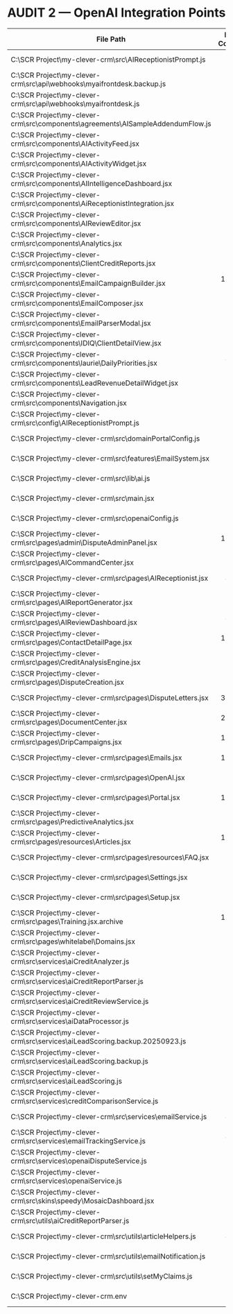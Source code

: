 # AUDIT 2 — OpenAI Integration Points

| File Path | Line Count | Feature | Status |
|---|---:|---|---|
| C:\SCR Project\my-clever-crm\src\AIReceptionistPrompt.js | 63 | AI feature | working |
| C:\SCR Project\my-clever-crm\src\api\webhooks\myaifrontdesk.backup.js | 96 | OpenAI usage | working |
| C:\SCR Project\my-clever-crm\src\api\webhooks\myaifrontdesk.js | 83 | AI feature | working |
| C:\SCR Project\my-clever-crm\src\components\agreements\AISampleAddendumFlow.js | 1 | AI feature | working |
| C:\SCR Project\my-clever-crm\src\components\AIActivityFeed.jsx | 99 | AI feature | working |
| C:\SCR Project\my-clever-crm\src\components\AIActivityWidget.jsx | 76 | OpenAI usage | working |
| C:\SCR Project\my-clever-crm\src\components\AIIntelligenceDashboard.jsx | 45 | OpenAI usage | working |
| C:\SCR Project\my-clever-crm\src\components\AiReceptionistIntegration.jsx | 39 | AI feature | working |
| C:\SCR Project\my-clever-crm\src\components\AIReviewEditor.jsx | 880 | AI feature | placeholder |
| C:\SCR Project\my-clever-crm\src\components\Analytics.jsx | 87 | OpenAI usage | working |
| C:\SCR Project\my-clever-crm\src\components\ClientCreditReports.jsx | 219 | OpenAI usage | placeholder |
| C:\SCR Project\my-clever-crm\src\components\EmailCampaignBuilder.jsx | 1103 | AI feature | working |
| C:\SCR Project\my-clever-crm\src\components\EmailComposer.jsx | 745 | AI feature | placeholder |
| C:\SCR Project\my-clever-crm\src\components\EmailParserModal.jsx | 61 | AI feature | placeholder |
| C:\SCR Project\my-clever-crm\src\components\IDIQ\ClientDetailView.jsx | 184 | AI feature | working |
| C:\SCR Project\my-clever-crm\src\components\laurie\DailyPriorities.jsx | 436 | AI feature | placeholder |
| C:\SCR Project\my-clever-crm\src\components\LeadRevenueDetailWidget.jsx | 123 | AI feature | working |
| C:\SCR Project\my-clever-crm\src\components\Navigation.jsx | 198 | OpenAI usage | working |
| C:\SCR Project\my-clever-crm\src\config\AIReceptionistPrompt.js | 61 | AI feature | working |
| C:\SCR Project\my-clever-crm\src\domainPortalConfig.js | 60 | AI feature | working |
| C:\SCR Project\my-clever-crm\src\features\EmailSystem.jsx | 75 | AI feature | placeholder |
| C:\SCR Project\my-clever-crm\src\lib\ai.js | 19 | AI feature | working |
| C:\SCR Project\my-clever-crm\src\main.jsx | 10 | AI feature | working |
| C:\SCR Project\my-clever-crm\src\openaiConfig.js | 15 | OpenAI usage | working |
| C:\SCR Project\my-clever-crm\src\pages\admin\DisputeAdminPanel.jsx | 1187 | OpenAI usage | working |
| C:\SCR Project\my-clever-crm\src\pages\AICommandCenter.jsx | 17 | OpenAI usage | working |
| C:\SCR Project\my-clever-crm\src\pages\AIReceptionist.jsx | 409 | AI feature | working |
| C:\SCR Project\my-clever-crm\src\pages\AIReportGenerator.jsx | 1 | AI feature | working |
| C:\SCR Project\my-clever-crm\src\pages\AIReviewDashboard.jsx | 447 | AI feature | placeholder |
| C:\SCR Project\my-clever-crm\src\pages\ContactDetailPage.jsx | 1164 | OpenAI usage | placeholder |
| C:\SCR Project\my-clever-crm\src\pages\CreditAnalysisEngine.jsx | 784 | OpenAI usage | working |
| C:\SCR Project\my-clever-crm\src\pages\DisputeCreation.jsx | 847 | OpenAI usage | placeholder |
| C:\SCR Project\my-clever-crm\src\pages\DisputeLetters.jsx | 3668 | OpenAI usage | placeholder |
| C:\SCR Project\my-clever-crm\src\pages\DocumentCenter.jsx | 2898 | OpenAI usage | placeholder |
| C:\SCR Project\my-clever-crm\src\pages\DripCampaigns.jsx | 1715 | AI feature | placeholder |
| C:\SCR Project\my-clever-crm\src\pages\Emails.jsx | 1246 | AI feature | placeholder |
| C:\SCR Project\my-clever-crm\src\pages\OpenAI.jsx | 183 | OpenAI usage | working |
| C:\SCR Project\my-clever-crm\src\pages\Portal.jsx | 1174 | OpenAI usage | placeholder |
| C:\SCR Project\my-clever-crm\src\pages\PredictiveAnalytics.jsx | 790 | OpenAI usage | working |
| C:\SCR Project\my-clever-crm\src\pages\resources\Articles.jsx | 1971 | OpenAI usage | placeholder |
| C:\SCR Project\my-clever-crm\src\pages\resources\FAQ.jsx | 713 | OpenAI usage | placeholder |
| C:\SCR Project\my-clever-crm\src\pages\Settings.jsx | 596 | OpenAI usage | placeholder |
| C:\SCR Project\my-clever-crm\src\pages\Setup.jsx | 20 | OpenAI usage | working |
| C:\SCR Project\my-clever-crm\src\pages\Training.jsx.archive | 1138 | AI feature | placeholder |
| C:\SCR Project\my-clever-crm\src\pages\whitelabel\Domains.jsx | 36 | AI feature | working |
| C:\SCR Project\my-clever-crm\src\services\aiCreditAnalyzer.js | 603 | OpenAI usage | working |
| C:\SCR Project\my-clever-crm\src\services\aiCreditReportParser.js | 718 | OpenAI usage | working |
| C:\SCR Project\my-clever-crm\src\services\aiCreditReviewService.js | 691 | OpenAI usage | working |
| C:\SCR Project\my-clever-crm\src\services\aiDataProcessor.js | 159 | AI feature | working |
| C:\SCR Project\my-clever-crm\src\services\aiLeadScoring.backup.20250923.js | 80 | OpenAI usage | working |
| C:\SCR Project\my-clever-crm\src\services\aiLeadScoring.backup.js | 80 | OpenAI usage | working |
| C:\SCR Project\my-clever-crm\src\services\aiLeadScoring.js | 80 | OpenAI usage | working |
| C:\SCR Project\my-clever-crm\src\services\creditComparisonService.js | 685 | OpenAI usage | working |
| C:\SCR Project\my-clever-crm\src\services\emailService.js | 470 | AI feature | working |
| C:\SCR Project\my-clever-crm\src\services\emailTrackingService.js | 420 | AI feature | working |
| C:\SCR Project\my-clever-crm\src\services\openaiDisputeService.js | 651 | OpenAI usage | working |
| C:\SCR Project\my-clever-crm\src\services\openaiService.js | 157 | OpenAI usage | working |
| C:\SCR Project\my-clever-crm\src\skins\speedy\MosaicDashboard.jsx | 51 | AI feature | working |
| C:\SCR Project\my-clever-crm\src\utils\aiCreditReportParser.js | 77 | OpenAI usage | working |
| C:\SCR Project\my-clever-crm\src\utils\articleHelpers.js | 485 | OpenAI usage | working |
| C:\SCR Project\my-clever-crm\src\utils\emailNotification.js | 16 | AI feature | working |
| C:\SCR Project\my-clever-crm\src\utils\setMyClaims.js | 9 | AI feature | working |
| C:\SCR Project\my-clever-crm\.env | 64 | OpenAI API key | configured |
